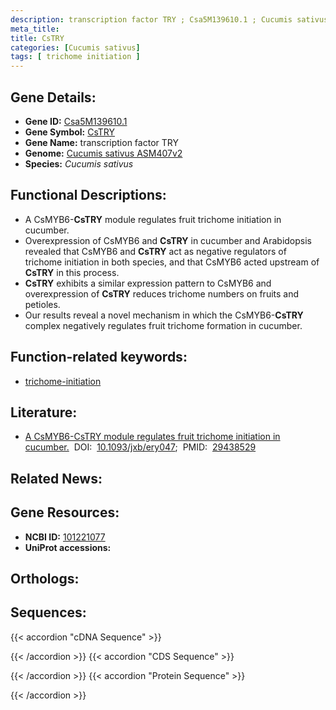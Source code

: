 ```yaml
---
description: transcription factor TRY ; Csa5M139610.1 ; Cucumis sativus
meta_title:
title: CsTRY
categories: [Cucumis sativus]
tags: [ trichome initiation ]
---
```


## Gene Details:
- **Gene ID:**	[Csa5M139610.1](https://ensembl.gramene.org/id/Csa5M139610.1)
- **Gene Symbol:** <u>CsTRY</u>
- **Gene Name:** transcription factor TRY
- **Genome:** [Cucumis sativus ASM407v2](https://ensembl.gramene.org/Cucumis_sativus/Info/Index)
- **Species:** *Cucumis sativus*

## Functional Descriptions:
   - A CsMYB6-**CsTRY** module regulates fruit trichome initiation in cucumber.
   - Overexpression of CsMYB6 and **CsTRY** in cucumber and Arabidopsis revealed that CsMYB6 and **CsTRY** act as negative regulators of trichome initiation in both species, and that CsMYB6 acted upstream of **CsTRY** in this process.
   - **CsTRY** exhibits a similar expression pattern to CsMYB6 and overexpression of **CsTRY** reduces trichome numbers on fruits and petioles.
   - Our results reveal a novel mechanism in which the CsMYB6-**CsTRY** complex negatively regulates fruit trichome formation in cucumber.

## Function-related keywords:
   - [trichome-initiation](/tags/trichome-initiation/)

## Literature:
   - [A CsMYB6-CsTRY module regulates fruit trichome initiation in cucumber.](https://doi.org/10.1093/jxb/ery047)&nbsp;&nbsp;DOI:&nbsp;&nbsp;[10.1093/jxb/ery047](https://doi.org/10.1093/jxb/ery047);&nbsp;&nbsp;PMID:&nbsp;&nbsp;[29438529](https://pubmed.ncbi.nlm.nih.gov/29438529/)

## Related News:

## Gene Resources:
- **NCBI ID:**  [101221077](https://www.ncbi.nlm.nih.gov/gene/?term=101221077)
- **UniProt accessions:**  [](https://www.uniprot.org/uniprotkb//entry)

## Orthologs:

## Sequences:
{{< accordion "cDNA Sequence" >}}

{{< /accordion >}}
{{< accordion "CDS Sequence" >}}

{{< /accordion >}}
{{< accordion "Protein Sequence" >}}

{{< /accordion >}}
